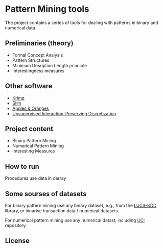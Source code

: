 # Pattern Mining tools

The project contains a series of tools for dealing with patterns in binary and numerical data.

## Preliminaries (theory)

- Formal Concept Analysis 
- Pattern Structures
- Minimum Desription Length principle
- Interestingness measures

## Other software

- [Krimp](https://people.mmci.uni-saarland.de/~jilles/prj/krimp/)
- [Slim](http://adrem.uantwerpen.be/slim)
- [Apples & Oranges](https://people.mmci.uni-saarland.de/~jilles/prj/apples/)
- [Unsupervised Interaction-Preserving Discretization](http://eda.mmci.uni-saarland.de/prj/ipd/)

## Project content

- Binary Pattern Mining
- Numerical Pattern Mining
- Interesting Measures

## How to run

Procedures use data in darray

[//]: # (```sh  $ cd dillinger```)

## Some sourses of datasets

For binary pattern mining use any binary dataset, e.g., from the [LUCS-KDD](https://cgi.csc.liv.ac.uk/~frans/KDD/Software/LUCS-KDD-DN/DataSets/dataSets.html) library, or binarise transaction data / numerical datasets.

For numerical pattern mining use any numerical datast, including [UCI](https://archive.ics.uci.edu/ml/index.php) repository.



[//]: # (| Plugin | README |
| ------ | ------ |
| Dropbox | [plugins/dropbox/README.md][PlDb] |
| GitHub | [plugins/github/README.md][PlGh] |
)

License
----

[//]: # (These are reference links used in the body of this note and get stripped out when the markdown processor does its job)

   [node.js]: <http://nodejs.org>



